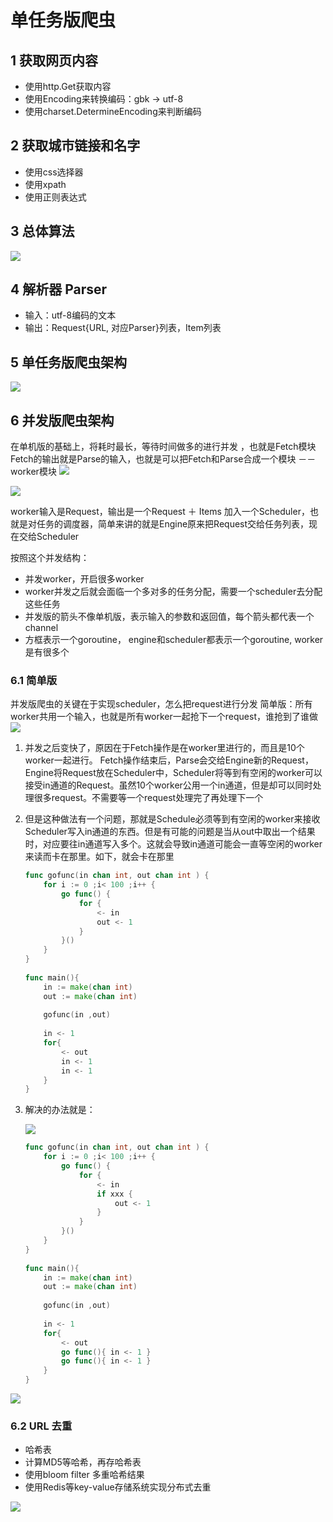 # 单任务版爬虫
## 1 获取网页内容
- 使用http.Get获取内容
- 使用Encoding来转换编码：gbk -> utf-8
- 使用charset.DetermineEncoding来判断编码

## 2 获取城市链接和名字
- 使用css选择器
- 使用xpath
- 使用正则表达式

## 3 总体算法
![](images/7fe6b818.png)

## 4 解析器 Parser
- 输入：utf-8编码的文本
- 输出：Request{URL, 对应Parser}列表，Item列表

## 5 单任务版爬虫架构
![](images/052959f8.png)

## 6 并发版爬虫架构
在单机版的基础上，将耗时最长，等待时间做多的进行并发 ，也就是Fetch模块
Fetch的输出就是Parse的输入，也就是可以把Fetch和Parse合成一个模块 －－ worker模块
![](images/ed29b0ca.png)

![](images/05dbbab4.png)

worker输入是Request，输出是一个Request ＋ Items
加入一个Scheduler，也就是对任务的调度器，简单来讲的就是Engine原来把Request交给任务列表，现在交给Scheduler

按照这个并发结构：
- 并发worker，开启很多worker
- worker并发之后就会面临一个多对多的任务分配，需要一个scheduler去分配这些任务
- 并发版的箭头不像单机版，表示输入的参数和返回值，每个箭头都代表一个channel
- 方框表示一个goroutine， engine和scheduler都表示一个goroutine, worker是有很多个

### 6.1 简单版
并发版爬虫的关键在于实现scheduler，怎么把request进行分发
简单版：所有worker共用一个输入，也就是所有worker一起抢下一个request，谁抢到了谁做
![](images/921d5ebd.png)

1. 并发之后变快了，原因在于Fetch操作是在worker里进行的，而且是10个worker一起进行。
Fetch操作结束后，Parse会交给Engine新的Request，Engine将Request放在Scheduler中，Scheduler将等到有空闲的worker可以接受in通道的Request。虽然10个worker公用一个in通道，但是却可以同时处理很多request。不需要等一个request处理完了再处理下一个

2. 但是这种做法有一个问题，那就是Schedule必须等到有空闲的worker来接收Scheduler写入in通道的东西。但是有可能的问题是当从out中取出一个结果时，对应要往in通道写入多个。这就会导致in通道可能会一直等空闲的worker来读而卡在那里。如下，就会卡在那里
    ```go
    func gofunc(in chan int, out chan int ) {
        for i := 0 ;i< 100 ;i++ {
            go func() {
                for {
                    <- in
                    out <- 1
                }
            }()
        }
    }
     
    func main(){
        in := make(chan int)
        out := make(chan int)
     
        gofunc(in ,out)
     
        in <- 1
        for{
            <- out
            in <- 1
            in <- 1
        }
    }
    ```
3. 解决的办法就是：

    ![](images/ba75d436.png)

    ```go
    func gofunc(in chan int, out chan int ) {
        for i := 0 ;i< 100 ;i++ {
            go func() {
                for {
                    <- in
                    if xxx {
                        out <- 1
                    }	
                }
            }()
        }
    }
     
    func main(){
        in := make(chan int)
        out := make(chan int)
     
        gofunc(in ,out)
     
        in <- 1
        for{
            <- out
            go func(){ in <- 1 }
            go func(){ in <- 1 }
        }
    } 
    ```
![](images/e7442006.png)

### 6.2 URL 去重
- 哈希表
- 计算MD5等哈希，再存哈希表
- 使用bloom filter 多重哈希结果
- 使用Redis等key-value存储系统实现分布式去重

![](images/8a62f057.png)

